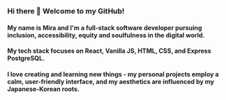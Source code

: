 ### Hi there 👋  Welcome to my GitHub! 

#### My name is Mira and I'm a full-stack software developer pursuing inclusion, accessibility, equity and soulfulness in the digital world.

#### My tech stack focuses on React, Vanilla JS, HTML, CSS, and Express PostgreSQL.
#### I love creating and learning new things - my personal projects employ a calm, user-friendly interface, and my aesthetics are influenced by my Japanese-Korean roots.

<!--
**mira-kine/mira-kine** is a ✨ _special_ ✨ repository because its `README.md` (this file) appears on your GitHub profile.

Here are some ideas to get you started:

- 🔭 I’m currently working on ...
- 🌱 I’m currently learning ...
- 👯 I’m looking to collaborate on ...
- 🤔 I’m looking for help with ...
- 💬 Ask me about ...
- 📫 How to reach me: ...
- 😄 Pronouns: ...
- ⚡ Fun fact: ...
-->
